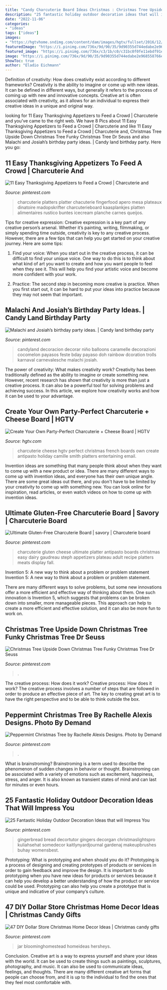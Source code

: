```yaml
---
title: "Candy Charcuterie Board Ideas Christmas : Christmas Tree Upside Down Christmas Tree Funky Christmas Tree Dr Seuss"
description: "25 fantastic holiday outdoor decoration ideas that will impress you"
date: "2022-11-06"
categories:
- "ideas"
tags: ["ideas"]
images:
- "https://hgtvhome.sndimg.com/content/dam/images/hgtv/fullset/2016/12/8/0/original_Camille-Smith-charcuterie-board-birds-eye-beauty-vert.jpg.rend.hgtvcom.1280.1707.suffix/1481247730433.jpeg"
featuredImage: "https://i.pinimg.com/736x/9d/90/35/9d90355d744edabe2e968558766ecdea.jpg"
featured_image: "https://i.pinimg.com/736x/c3/1b/c0/c31bc0f0fe11ebdf91e92c583c676252.jpg"
image: "https://i.pinimg.com/736x/9d/90/35/9d90355d744edabe2e968558766ecdea.jpg"
ShowToc: true
author: "Eladio Eichmann"
---
```



Definition of creativity: How does creativity exist according to different frameworks?
Creativity is the ability to imagine or come up with new ideas. It can be defined in different ways, but generally it refers to the process of coming up with new and innovative concepts. Creative art is often associated with creativity, as it allows for an individual to express their creative ideas in a unique and original way.

	

		
looking for 11 Easy Thanksgiving Appetizers to Feed a Crowd | Charcuterie and you've came to the right web. We have 8 Pics about 11 Easy Thanksgiving Appetizers to Feed a Crowd | Charcuterie and like 11 Easy Thanksgiving Appetizers to Feed a Crowd | Charcuterie and, Christmas Tree Upside Down Christmas Tree Funky Christmas Tree Dr Seuss and also Malachi and Josiah’s birthday party ideas. | Candy land birthday party. Here you go:
		
    
## 11 Easy Thanksgiving Appetizers To Feed A Crowd | Charcuterie And

<img loading=lazy src="https://i.pinimg.com/736x/08/17/7e/08177ef3578754ca24a8191952b87c9f.jpg" onerror="this.onerror=null;this.src='https://tse3.mm.bing.net/th?id=OIP.HizhHOrXkuZQosUvd_9omgHaK5&amp;pid=15.1';" alt="11 Easy Thanksgiving Appetizers to Feed a Crowd | Charcuterie and">

_Source: pinterest.com_

>charcuterie platters platter chacuterie fingerfood apero mesa plateaux dinatoire madopskrifter charcuterieboard kaasplankjes platten alimentaires rustico buntes icecream planche carnes queijos. 

	

Tips for creative expression:
Creative expression is a key part of any creative person’s arsenal. Whether it’s painting, writing, filmmaking, or simply spending time outside, creativity is key to any creative process. However, there are a few tips that can help you get started on your creative journey. Here are some tips:
1. Find your voice: When you start out in the creative process, it can be difficult to find your unique voice. One way to do this is to think about what kind of art you want to create and how you want people to feel when they see it. This will help you find your artistic voice and become more confident with your work.

2. Practice: The second step in becoming more creative is practice. When you first start out, it can be hard to put your ideas into practice because they may not seem that important.

    
## Malachi And Josiah’s Birthday Party Ideas. | Candy Land Birthday Party

<img loading=lazy src="https://i.pinimg.com/736x/c3/1b/c0/c31bc0f0fe11ebdf91e92c583c676252.jpg" onerror="this.onerror=null;this.src='https://tse4.mm.bing.net/th?id=OIP.C9Sm6hgvbsO3eouSnavKDAHaJ4&amp;pid=15.1';" alt="Malachi and Josiah’s birthday party ideas. | Candy land birthday party">

_Source: pinterest.com_

>candyland decoracion decorar niño balloons caramelle decorazioni cocomelon payasos feste bday payaso doh rainbow dcoration trolls karnaval carnevalesche malachi josiah. 

	

The power of creativity: What makes creativity work?
Creativity has been traditionally defined as the ability to imagine or create something new. However, recent research has shown that creativity is more than just a creative process. It can also be a powerful tool for solving problems and achieving success. In this article, we explore how creativity works and how it can be used to your advantage.

    
## Create Your Own Party-Perfect Charcuterie + Cheese Board | HGTV

<img loading=lazy src="https://hgtvhome.sndimg.com/content/dam/images/hgtv/fullset/2016/12/8/0/original_Camille-Smith-charcuterie-board-birds-eye-beauty-vert.jpg.rend.hgtvcom.1280.1707.suffix/1481247730433.jpeg" onerror="this.onerror=null;this.src='https://tse4.mm.bing.net/th?id=OIP.JMCpqyb3sNR5jzMf3StMAwHaJ4&amp;pid=15.1';" alt="Create Your Own Party-Perfect Charcuterie + Cheese Board | HGTV">

_Source: hgtv.com_

>charcuterie cheese hgtv perfect christmas french boards own create antipasto holiday camille smith platters entertaining email. 

	

Invention ideas are something that many people think about when they want to come up with a new product or idea. There are many different ways to come up with invention ideas, and everyone has their own unique angle. There are some great ideas out there, and you don't have to be limited by your creativity to come up with something new. You can look online for inspiration, read articles, or even watch videos on how to come up with invention ideas.

    
## Ultimate Gluten-Free Charcuterie Board | Savory | Charcuterie Board

<img loading=lazy src="https://i.pinimg.com/736x/d1/54/7b/d1547b889a6a01318ffd71d60b38b79b.jpg?b=t" onerror="this.onerror=null;this.src='https://tse2.mm.bing.net/th?id=OIP.vKNvbVi4roHBmkvZW9vJwAHaLG&amp;pid=15.1';" alt="Ultimate Gluten-Free Charcuterie Board | savory | Charcuterie board">

_Source: pinterest.com_

>charcuterie gluten cheese ultimate platter antipasto boards christmas easy dairy gaudreau steph appetizers plateau adult recipe platters meats display fall. 

	

Invention 5: A new way to think about a problem or problem statement
Invention 5: A new way to think about a problem or problem statement. 

There are many different ways to solve problems, but some new innovations offer a more efficient and effective way of thinking about them. One such innovation is Invention 5, which suggests that problems can be broken down into smaller, more manageable pieces. This approach can help to create a more efficient and effective solution, and it can also be more fun to work on.

    
## Christmas Tree Upside Down Christmas Tree Funky Christmas Tree Dr Seuss

<img loading=lazy src="https://i.pinimg.com/736x/9d/90/35/9d90355d744edabe2e968558766ecdea.jpg" onerror="this.onerror=null;this.src='https://tse3.mm.bing.net/th?id=OIP.Y_x5_3FbaJsBzCQ0VL0bCQHaJ3&amp;pid=15.1';" alt="Christmas Tree Upside Down Christmas Tree Funky Christmas Tree Dr Seuss">

_Source: pinterest.com_

>. 

	

The creative process: How does it work?
Creative process: How does it work?
The creative process involves a number of steps that are followed in order to produce an effective piece of art. The key to creating great art is to have the right perspective and to be able to think outside the box.

    
## Peppermint Christmas Tree By Rachelle Alexis Designs. Photo By Demand

<img loading=lazy src="https://i.pinimg.com/736x/23/df/5b/23df5be3569a830f63ca7f645d691164.jpg" onerror="this.onerror=null;this.src='https://tse1.mm.bing.net/th?id=OIP.3X_I4R7i9HWXt5Lct0fRUQHaLL&amp;pid=15.1';" alt="Peppermint Christmas Tree by Rachelle Alexis Designs. Photo by Demand">

_Source: pinterest.com_

>. 

	

What is brainstroming?
Brainstroming is a term used to describe the phenomenon of sudden changes in behavior or thought. Brainstroming can be associated with a variety of emotions such as excitement, happiness, stress, and anger. It is also known as transient states of mind and can last for minutes or even hours.

    
## 25 Fantastic Holiday Outdoor Decoration Ideas That Will Impress You

<img loading=lazy src="https://i.pinimg.com/736x/53/56/53/5356537fdfb6aedb3e2add4883ed28bf.jpg" onerror="this.onerror=null;this.src='https://tse3.mm.bing.net/th?id=OIP.dle0sWxNQbh316oWZ23MPQHaJ3&amp;pid=15.1';" alt="25 Fantastic Holiday Outdoor Decoration Ideas that will Impress You">

_Source: pinterest.com_

>gingerbread bread decortutor gingers decorgan christmaslightspro kuliahsehat somedecor kaitlynyardjournal gardenaj makeupbrushes buhay womensbest. 

	

Prototyping: What is prototyping and when should you do it?
Prototyping is a process of designing and creating prototypes of products or services in order to gain feedback and improve the design. It is important to do prototyping when you have new ideas for products or services because it can help you develop a better understanding of how the product or service could be used. Prototyping can also help you create a prototype that is unique and indicative of your company’s culture.

    
## 47 DIY Dollar Store Christmas Home Decor Ideas | Christmas Candy Gifts

<img loading=lazy src="https://i.pinimg.com/736x/06/1b/0e/061b0ef6e4e6e618491597e3bedd7cb3.jpg" onerror="this.onerror=null;this.src='https://tse2.mm.bing.net/th?id=OIP.hw4NeVYUNSQAW8epHQWM-AHaKj&amp;pid=15.1';" alt="47 DIY Dollar Store Christmas Home Decor Ideas | Christmas candy gifts">

_Source: pinterest.com_

>jar bloominghomestead homeideas hersheys. 

	

Conclusion.
Creative art is a way to express yourself and share your ideas with the world. It can be used to create things such as paintings, sculptures, photography, and music. It can also be used to communicate ideas, feelings, and thoughts. There are many different creative art forms that people can choose from, and it is up to the individual to find the ones that they feel most comfortable with.

